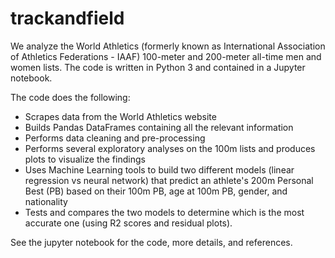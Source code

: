# trackandfield

We analyze the World Athletics (formerly known as International Association of Athletics Federations - IAAF) 100-meter and 200-meter all-time men and women lists. The code is written in Python 3 and contained in a Jupyter notebook.  

The code does the following:  

- Scrapes data from the World Athletics website  
- Builds Pandas DataFrames containing all the relevant information  
- Performs data cleaning and pre-processing
- Performs several exploratory analyses on the 100m lists and produces plots to visualize the findings  
- Uses Machine Learning tools to build two different models (linear regression vs neural network) that predict an athlete's 200m Personal Best (PB) based on their 100m PB, age at 100m PB, gender, and nationality 
- Tests and compares the two models to determine which is the most accurate one (using R2 scores and residual plots).
  
See the jupyter notebook for the code, more details, and references.
